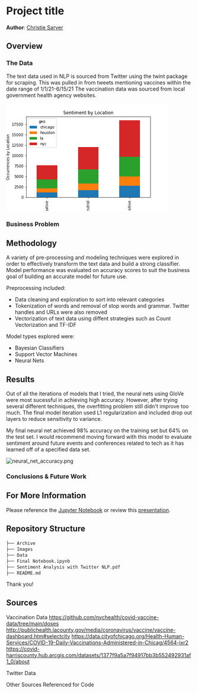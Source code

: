 # Project title

**Author**: [Christie Sarver](mailto:christie.sarver@gmail.com)

## Overview


### The Data

The text data used in NLP is sourced from Twitter using the twint package for scraping. This was pulled in from tweets mentioning vaccines within the date range of 1/1/21-6/15/21
The vaccination data was sourced from local government health agency websites. 


![sentiment_bars.png](./Images/sentiment_bars.png)

### Business Problem



## Methodology 

A variety of pre-processing and modeling techniques were explored in order to effectively transform the text data and build a strong classifier. Model performance was evaluated on accuracy scores to suit the business goal of building an accurate model for future use.  

Preprocessing included:

* Data cleaning and exploration to sort into relevant categories
* Tokenization of words and removal of stop words and grammar. Twitter handles and URLs were also removed
* Vectorization of text data using diffent strategies such as Count Vectorization and TF-IDF

Model types explored were:

* Bayesian Classifiers
* Support Vector Machines
* Neural Nets

## Results

Out of all the iterations of models that I tried, the neural nets using GloVe were most sucessful in achieving high accuracy. However, after trying several different techniques, the overfitting problem still didn't improve too much. The final model iteration used L1 regularization and included drop out layers to reduce sensitivity to variance. 

My final neural net achieved 98% accuracy on the training set but 64% on the test set. I would recommend moving forward with this model to evaluate sentiment around future events and conferences related to tech as it has learned off of a specified data set.

![neural_net_accuracy.png](./images/neural_net_accuracy.png)

### Conclusions & Future Work



## For More Information

Please reference the [Jupyter Notebook](./Final%20Notebook.ipynb) or review this [presentation](./Sentiment%20Analysis%20with%20Twitter%20NLP.pdf).

## Repository Structure

```
├── Archive
├── Images
├── Data
├── Final Notebook.ipynb
├── Sentiment Analysis with Twitter NLP.pdf
├── README.md

```
Thank you!


## Sources

Vaccination Data
https://github.com/nychealth/covid-vaccine-data/tree/main/doses
http://publichealth.lacounty.gov/media/coronavirus/vaccine/vaccine-dashboard.htm#selectcity
https://data.cityofchicago.org/Health-Human-Services/COVID-19-Daily-Vaccinations-Administered-in-Chicag/4564-ixr2
https://covid-harriscounty.hub.arcgis.com/datasets/1377f9a5a7f94917bb3b552492931af1_0/about

Twitter Data

Other Sources Referenced for Code

